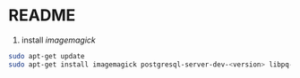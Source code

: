 # README

1. install *imagemagick*

```bash
sudo apt-get update
sudo apt-get install imagemagick postgresql-server-dev-<version> libpq-dev
```